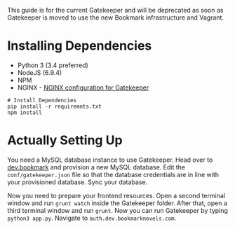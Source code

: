<!-- TITLE: Development Setup Guide (Old) -->

This guide is for the current Gatekeeper and will be deprecated as soon as Gatekeeper is moved to use the new Bookmark infrastructure and Vagrant.
# Installing Dependencies
- Python 3 (3.4 preferred)
- NodeJS (6.9.4)
- NPM
- NGINX - [NGINX configuration for Gatekeeper](https://raw.githubusercontent.com/Bookmark-Novels/Resources/master/Configuration%20Files/bookmark-nginx-local.conf)
```
# Install Dependencies
pip install -r requiremnts.txt
npm install
```
# Actually Setting Up
You need a MySQL database instance to use Gatekeeper. Head over to [dev.bookmark](https://dev.bookmark.services) and provision a new MySQL database. Edit the `conf/gatekeeper.json` file so that the database credentials are in line with your provisioned database. Sync your database.

Now you need to prepare your frontend resources. Open a second terminal window and run `grunt watch` inside the Gatekeeper folder. After that, open a third terminal window and run `grunt`. Now you can run Gatekeeper by typing `python3 app.py`. Navigate to `auth.dev.bookmarknovels.com`.